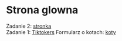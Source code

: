 
Strona glowna
=============
  
Zadanie 2: [stronka](stronka.html)  
Zadanie 1: [Tiktokers](Tiktokers.md)
Formularz o kotach: [koty](form.html)
